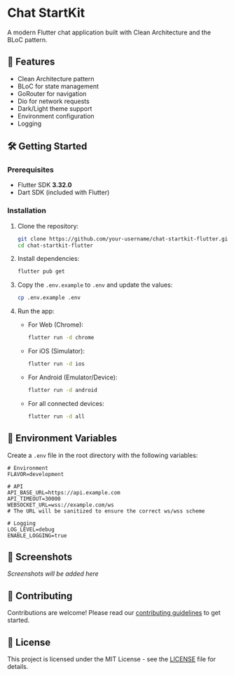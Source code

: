 # Chat StartKit

A modern Flutter chat application built with Clean Architecture and the BLoC pattern.

## 🚀 Features

- Clean Architecture pattern
- BLoC for state management
- GoRouter for navigation
- Dio for network requests
- Dark/Light theme support
- Environment configuration
- Logging

## 🛠️ Getting Started

### Prerequisites

- Flutter SDK **3.32.0**
- Dart SDK (included with Flutter)

### Installation

1. Clone the repository:
   ```bash
   git clone https://github.com/your-username/chat-startkit-flutter.git
   cd chat-startkit-flutter
   ```

2. Install dependencies:
   ```bash
   flutter pub get
   ```

3. Copy the `.env.example` to `.env` and update the values:
   ```bash
   cp .env.example .env
   ```

4. Run the app:
   - For Web (Chrome):
     ```bash
     flutter run -d chrome
     ```
   - For iOS (Simulator):
     ```bash
     flutter run -d ios
     ```
   - For Android (Emulator/Device):
     ```bash
     flutter run -d android
     ```
   - For all connected devices:
     ```bash
     flutter run -d all
     ```

## 📝 Environment Variables

Create a `.env` file in the root directory with the following variables:

```env
# Environment
FLAVOR=development

# API
API_BASE_URL=https://api.example.com
API_TIMEOUT=30000
WEBSOCKET_URL=wss://example.com/ws
# The URL will be sanitized to ensure the correct ws/wss scheme

# Logging
LOG_LEVEL=debug
ENABLE_LOGGING=true
```

## 📱 Screenshots

*Screenshots will be added here*

## 🤝 Contributing

Contributions are welcome! Please read our [contributing guidelines](CONTRIBUTING.md) to get started.

## 📄 License

This project is licensed under the MIT License - see the [LICENSE](LICENSE) file for details.